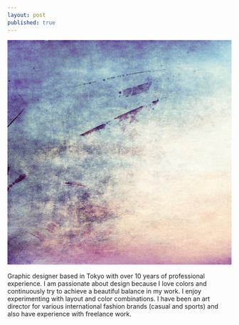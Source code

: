 ```yaml
---
layout: post
published: true
---
```

<img src="/images/bg.jpg" class="fit image"> 

Graphic designer based in Tokyo with over 10 years of professional experience.
I am passionate about design because I love colors and continuously try to achieve a beautiful balance in my work.
I enjoy experimenting with layout and color combinations.
I have been an art director for various international fashion brands (casual and sports) and also have experience with freelance work.
